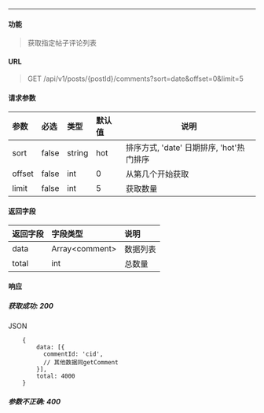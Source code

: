 -----------

#### 功能

> 获取指定帖子评论列表

#### URL

> GET /api/v1/posts/{postId}/comments?sort=date&offset=0&limit=5

#### 请求参数

|参数|必选|类型|默认值|说明|
|:----- |:-------|:-----|:-----|----- |
|sort |false |string|hot|排序方式, 'date' 日期排序, 'hot'热门排序|
|offset| false| int| 0 | 从第几个开始获取|
|limit| false| int| 5 | 获取数量|

#### 返回字段

|返回字段|字段类型|说明 |
|:----- |:------|:----------------------------- |
|data | Array\<comment> | 数据列表 |
|total | int | 总数量 |

#### 响应
##### 获取成功: 200
JSON
```
    {
        data: [{
          commentId: 'cid',
          // 其他数据同getComment
        }],
        total: 4000
    }
```
##### 参数不正确: 400
